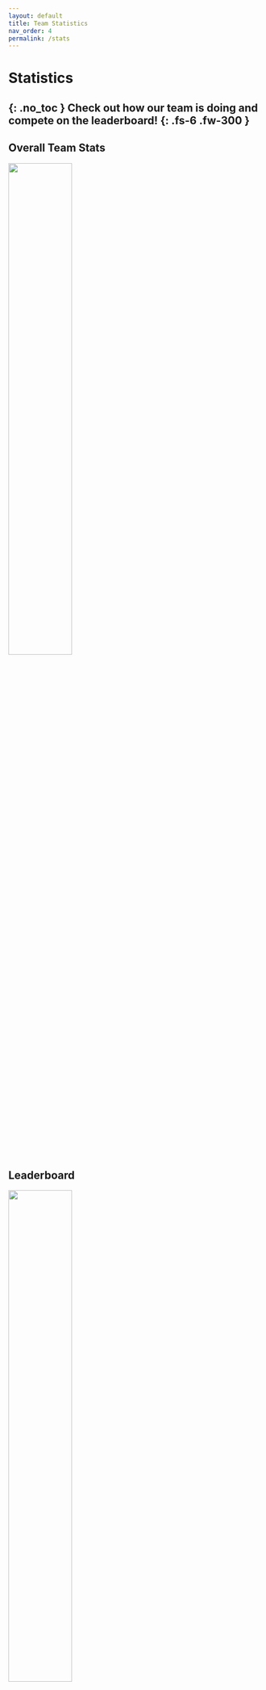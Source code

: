 ```yaml
---
layout: default
title: Team Statistics
nav_order: 4
permalink: /stats
---
```

# Statistics
{: .no_toc }
Check out how our team is doing and compete on the leaderboard!
{: .fs-6 .fw-300 }
---
<script src="{{base.url}}/assets/team-stats.js"></script>

## Overall Team Stats
<img class="loader" align="center" src="{{base.url}}/assets/loading.gif" height="50%" />
<table id="teaminfo">
      <tbody id="teaminfobody"></tbody>
</table>

## Leaderboard
<img class="loader" align="center" src="{{base.url}}/assets/loading.gif" height="50%" />
<table id="leaderboard">
  <tbody id="tbody2"></tbody>
</table>

